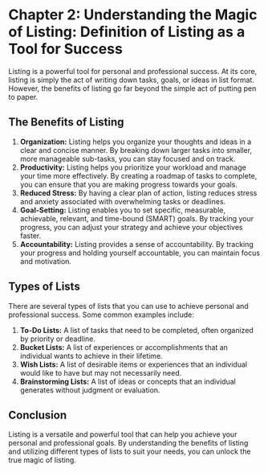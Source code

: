 Chapter 2: Understanding the Magic of Listing: Definition of Listing as a Tool for Success
==========================================================================================

Listing is a powerful tool for personal and professional success. At its core, listing is simply the act of writing down tasks, goals, or ideas in list format. However, the benefits of listing go far beyond the simple act of putting pen to paper.

The Benefits of Listing
-----------------------

1. **Organization:** Listing helps you organize your thoughts and ideas in a clear and concise manner. By breaking down larger tasks into smaller, more manageable sub-tasks, you can stay focused and on track.
2. **Productivity:** Listing helps you prioritize your workload and manage your time more effectively. By creating a roadmap of tasks to complete, you can ensure that you are making progress towards your goals.
3. **Reduced Stress:** By having a clear plan of action, listing reduces stress and anxiety associated with overwhelming tasks or deadlines.
4. **Goal-Setting:** Listing enables you to set specific, measurable, achievable, relevant, and time-bound (SMART) goals. By tracking your progress, you can adjust your strategy and achieve your objectives faster.
5. **Accountability:** Listing provides a sense of accountability. By tracking your progress and holding yourself accountable, you can maintain focus and motivation.

Types of Lists
--------------

There are several types of lists that you can use to achieve personal and professional success. Some common examples include:

1. **To-Do Lists:** A list of tasks that need to be completed, often organized by priority or deadline.
2. **Bucket Lists:** A list of experiences or accomplishments that an individual wants to achieve in their lifetime.
3. **Wish Lists:** A list of desirable items or experiences that an individual would like to have but may not necessarily need.
4. **Brainstorming Lists:** A list of ideas or concepts that an individual generates without judgment or evaluation.

Conclusion
----------

Listing is a versatile and powerful tool that can help you achieve your personal and professional goals. By understanding the benefits of listing and utilizing different types of lists to suit your needs, you can unlock the true magic of listing.
